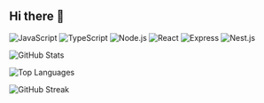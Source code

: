 ## Hi there 👋

<!--
**bluuweb/bluuweb** is a ✨ _special_ ✨ repository because its `README.md` (this file) appears on your GitHub profile.

Here are some ideas to get you started:

- 🔭 I’m currently working on ...
- 🌱 I’m currently learning ...
- 👯 I’m looking to collaborate on ...
- 🤔 I’m looking for help with ...
- 💬 Ask me about ...
- 📫 How to reach me: ...
- 😄 Pronouns: ...
- ⚡ Fun fact: ...
-->

![JavaScript](https://img.shields.io/badge/-JavaScript-F7DF1E?style=flat&logo=javascript&logoColor=black)
![TypeScript](https://img.shields.io/badge/-TypeScript-3178C6?style=flat&logo=typescript&logoColor=white)
![Node.js](https://img.shields.io/badge/-Node.js-339933?style=flat&logo=node.js&logoColor=white)
![React](https://img.shields.io/badge/-React-61DAFB?style=flat&logo=react&logoColor=white)
![Express](https://img.shields.io/badge/-Express-000000?style=flat&logo=express&logoColor=white)
![Nest.js](https://img.shields.io/badge/-NestJS-000000?style=flat&logo=nestjs&logoColor=white)

![GitHub Stats](https://github-readme-stats.vercel.app/api?username=bluuweb&show_icons=true&theme=radical)

![Top Languages](https://github-readme-stats.vercel.app/api/top-langs/?username=bluuweb&layout=compact&theme=radical)

![GitHub Streak](https://github-readme-streak-stats.herokuapp.com/?user=ljcl79&theme=radical)
